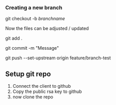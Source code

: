 ### Creating a new branch
git checkout -b _branchname_

Now the files can be adjusted / updated

git add .

git commit -m "Message"

git push --set-upstream origin feature/branch-test

## Setup git repo

1. Connect the client to github
2. Copy the public rsa key to github
3. now clone the repo

